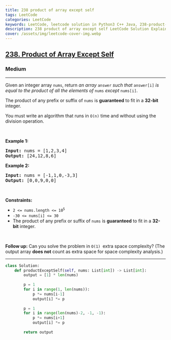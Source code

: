 ```yaml
---
title: 238 product of array except self
tags: LeetCode
categories: LeetCode
keywords: LeetCode, leetcode solution in Python3 C++ Java, 238-product-of-array-except-self solution
description: 238 product of array except self LeetCode Solution Explained
cover: /assets/img/leetcode-cover-img.webp
---
```





<h2><a href="https://leetcode.com/problems/product-of-array-except-self/">238. Product of Array Except Self</a></h2><h3>Medium</h3><hr><div><p>Given an integer array <code>nums</code>, return <em>an array</em> <code>answer</code> <em>such that</em> <code>answer[i]</code> <em>is equal to the product of all the elements of</em> <code>nums</code> <em>except</em> <code>nums[i]</code>.</p>

<p>The product of any prefix or suffix of <code>nums</code> is <strong>guaranteed</strong> to fit in a <strong>32-bit</strong> integer.</p>

<p>You must write an algorithm that runs in&nbsp;<code>O(n)</code>&nbsp;time and without using the division operation.</p>

<p>&nbsp;</p>
<p><strong>Example 1:</strong></p>
<pre><strong>Input:</strong> nums = [1,2,3,4]
<strong>Output:</strong> [24,12,8,6]
</pre><p><strong>Example 2:</strong></p>
<pre><strong>Input:</strong> nums = [-1,1,0,-3,3]
<strong>Output:</strong> [0,0,9,0,0]
</pre>
<p>&nbsp;</p>
<p><strong>Constraints:</strong></p>

<ul>
	<li><code>2 &lt;= nums.length &lt;= 10<sup>5</sup></code></li>
	<li><code>-30 &lt;= nums[i] &lt;= 30</code></li>
	<li>The product of any prefix or suffix of <code>nums</code> is <strong>guaranteed</strong> to fit in a <strong>32-bit</strong> integer.</li>
</ul>

<p>&nbsp;</p>
<p><strong>Follow up:</strong>&nbsp;Can you solve the problem in <code>O(1)&nbsp;</code>extra&nbsp;space complexity? (The output array <strong>does not</strong> count as extra space for space complexity analysis.)</p>
</div>

---




```python
class Solution:
    def productExceptSelf(self, nums: List[int]) -> List[int]:
        output = [1] * len(nums)
        
        p = 1
        for i in range(1, len(nums)):
            p *= nums[i-1]
            output[i] *= p
        
        p = 1
        for i in range(len(nums)-2, -1, -1):
            p *= nums[i+1]
            output[i] *= p
        
        return output
```
